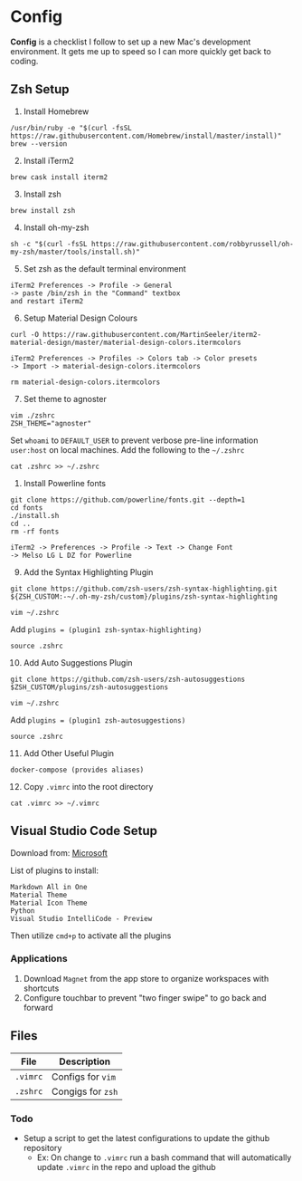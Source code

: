 # Config

**Config** is a checklist I follow to set up a new Mac's development environment. It gets me up to speed so I can more quickly get back to coding.

## Zsh Setup

1. Install Homebrew
```
/usr/bin/ruby -e "$(curl -fsSL https://raw.githubusercontent.com/Homebrew/install/master/install)"
brew --version
```

2. Install iTerm2
```
brew cask install iterm2
```

3. Install zsh
```
brew install zsh
```

4. Install oh-my-zsh
```
sh -c "$(curl -fsSL https://raw.githubusercontent.com/robbyrussell/oh-my-zsh/master/tools/install.sh)"
```

5. Set zsh as the default terminal environment
```
iTerm2 Preferences -> Profile -> General
-> paste /bin/zsh in the "Command" textbox
and restart iTerm2
```

6. Setup Material Design Colours
```
curl -O https://raw.githubusercontent.com/MartinSeeler/iterm2-material-design/master/material-design-colors.itermcolors

iTerm2 Preferences -> Profiles -> Colors tab -> Color presets
-> Import -> material-design-colors.itermcolors

rm material-design-colors.itermcolors
```

7. Set theme to agnoster
```
vim ./zshrc
ZSH_THEME="agnoster"
```

Set `whoami` to `DEFAULT_USER` to prevent verbose pre-line information `user:host` on local machines. Add the following to the `~/.zshrc`
```
cat .zshrc >> ~/.zshrc
```


1. Install Powerline fonts
```
git clone https://github.com/powerline/fonts.git --depth=1
cd fonts
./install.sh
cd ..
rm -rf fonts
```
```
iTerm2 -> Preferences -> Profile -> Text -> Change Font 
-> Melso LG L DZ for Powerline
```

9. Add the Syntax Highlighting Plugin
```
git clone https://github.com/zsh-users/zsh-syntax-highlighting.git ${ZSH_CUSTOM:-~/.oh-my-zsh/custom}/plugins/zsh-syntax-highlighting

vim ~/.zshrc
```
Add `plugins = (plugin1 zsh-syntax-highlighting)`
```
source .zshrc
```

10. Add Auto Suggestions Plugin
```
git clone https://github.com/zsh-users/zsh-autosuggestions $ZSH_CUSTOM/plugins/zsh-autosuggestions

vim ~/.zshrc
```
Add `plugins = (plugin1 zsh-autosuggestions)`
```
source .zshrc
```

11. Add Other Useful Plugin
```
docker-compose (provides aliases)
```

12. Copy `.vimrc` into the root directory
```
cat .vimrc >> ~/.vimrc
```

## Visual Studio Code Setup

Download from: [Microsoft](https://visualstudio.microsoft.com/downloads/)

List of plugins to install:
```
Markdown All in One
Material Theme
Material Icon Theme
Python
Visual Studio IntelliCode - Preview
```

Then utilize `cmd+p` to activate all the plugins

### Applications
1. Download `Magnet` from the app store to organize workspaces with shortcuts
2. Configure touchbar to prevent "two finger swipe" to go back and forward

## Files

| File | Description |
| --- | --- |
| `.vimrc` | Configs for `vim` |
| `.zshrc` | Congigs for `zsh` |


### Todo

- Setup a script to get the latest configurations to update the github repository
  - Ex: On change to `.vimrc` run a bash command that will automatically update `.vimrc` in the repo and upload the github
